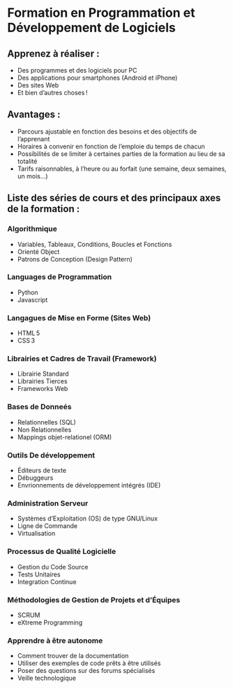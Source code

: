 # Formation en Programmation et Développement de Logiciels


## Apprenez à réaliser :
  - Des programmes et des logiciels pour PC
  - Des applications pour smartphones (Android et iPhone)
  - Des sites Web
  - Et bien d’autres choses !


## Avantages :

  - Parcours ajustable en fonction des besoins et des objectifs de l’apprenant
  - Horaires à convenir en fonction de l’emploie du temps de chacun
  - Possibilités de se limiter à certaines parties de la formation au lieu de sa totalité
  - Tarifs raisonnables, à l’heure ou au forfait (une semaine, deux semaines, un mois…)


## Liste des séries de cours et des principaux axes de la formation :


### Algorithmique
  - Variables, Tableaux, Conditions, Boucles et Fonctions
  - Orienté Object
  - Patrons de Conception (Design Pattern)


### Languages de Programmation
  - Python
  - Javascript


### Langagues de Mise en Forme (Sites Web)
  - HTML 5
  - CSS 3


### Librairies et Cadres de Travail (Framework)
  - Librairie Standard
  - Librairies Tierces
  - Frameworks Web


### Bases de Donneés
  - Relationnelles (SQL)
  - Non Relationnelles
  - Mappings objet-relationel (ORM)


### Outils De développement
  - Éditeurs de texte
  - Débuggeurs
  - Envrionnements de développement intégrés (IDE)


### Administration Serveur
  - Systèmes d’Exploitation (OS) de type GNU/Linux
  - Ligne de Commande
  - Virtualisation


### Processus de Qualité Logicielle
  - Gestion du Code Source
  - Tests Unitaires
  - Integration Continue


### Méthodologies de Gestion de Projets et d’Équipes
  - SCRUM
  - eXtreme Programming


### Apprendre à être autonome
  - Comment trouver de la documentation
  - Utiliser des exemples de code prêts à être utilisés
  - Poser des questions sur des forums spécialisés
  - Veille technologique

